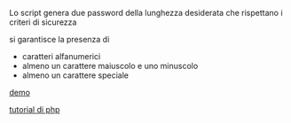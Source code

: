 Lo script genera due password della lunghezza desiderata che rispettano i criteri di sicurezza

si garantisce la presenza di
- caratteri alfanumerici
- almeno un carattere maiuscolo e uno minuscolo
- almeno un carattere speciale

[demo](https://www.selectallfromdual.com/blog/tools/generatore-di-password)

[tutorial di php](https://www.selectallfromdual.com/blog/guide/php)
